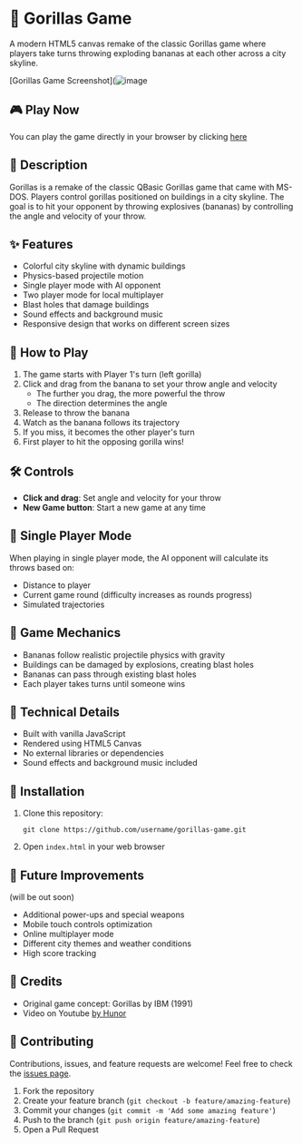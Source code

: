 # 🦍 Gorillas Game

A modern HTML5 canvas remake of the classic Gorillas game where players take turns throwing exploding bananas at each other across a city skyline.

[Gorillas Game Screenshot](![image](https://github.com/user-attachments/assets/13fa2e02-7a6d-4dd3-974d-0947d8f2ae3b)


## 🎮 Play Now

You can play the game directly in your browser by clicking [here](https://lavapush.netlify.app/)

## 📖 Description

Gorillas is a remake of the classic QBasic Gorillas game that came with MS-DOS. Players control gorillas positioned on buildings in a city skyline. The goal is to hit your opponent by throwing explosives (bananas) by controlling the angle and velocity of your throw.

## ✨ Features

- Colorful city skyline with dynamic buildings
- Physics-based projectile motion
- Single player mode with AI opponent
- Two player mode for local multiplayer
- Blast holes that damage buildings
- Sound effects and background music
- Responsive design that works on different screen sizes

## 🎯 How to Play

1. The game starts with Player 1's turn (left gorilla)
2. Click and drag from the banana to set your throw angle and velocity
   - The further you drag, the more powerful the throw
   - The direction determines the angle
3. Release to throw the banana
4. Watch as the banana follows its trajectory
5. If you miss, it becomes the other player's turn
6. First player to hit the opposing gorilla wins!

## 🛠️ Controls

- **Click and drag**: Set angle and velocity for your throw
- **New Game button**: Start a new game at any time

## 🤖 Single Player Mode

When playing in single player mode, the AI opponent will calculate its throws based on:
- Distance to player
- Current game round (difficulty increases as rounds progress)
- Simulated trajectories

## 🧩 Game Mechanics

- Bananas follow realistic projectile physics with gravity
- Buildings can be damaged by explosions, creating blast holes
- Bananas can pass through existing blast holes
- Each player takes turns until someone wins

## 🔧 Technical Details

- Built with vanilla JavaScript
- Rendered using HTML5 Canvas
- No external libraries or dependencies
- Sound effects and background music included

## 🚀 Installation

1. Clone this repository:
   ```
   git clone https://github.com/username/gorillas-game.git
   ```

2. Open `index.html` in your web browser


## 🧠 Future Improvements
(will be out soon)

- Additional power-ups and special weapons
- Mobile touch controls optimization
- Online multiplayer mode
- Different city themes and weather conditions
- High score tracking

## 🎨 Credits

- Original game concept: Gorillas by IBM (1991)
- Video on Youtube [by Hunor](https://youtu.be/2q5EufbUEQk?si=Gx67-sdluO4M94Q5)



## 🤝 Contributing

Contributions, issues, and feature requests are welcome! Feel free to check the [issues page](https://github.com/username/gorillas-game/issues).

1. Fork the repository
2. Create your feature branch (`git checkout -b feature/amazing-feature`)
3. Commit your changes (`git commit -m 'Add some amazing feature'`)
4. Push to the branch (`git push origin feature/amazing-feature`)
5. Open a Pull Request
